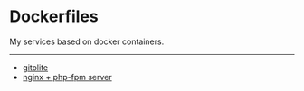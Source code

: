 # Dockerfiles
My services based on docker containers.

---

- [gitolite](https://github.com/Lexty/dockerfiles/tree/master/gitolite)
- [nginx + php-fpm server](https://github.com/Lexty/dockerfiles/tree/master/lemp)

